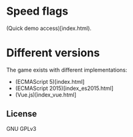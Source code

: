# Speed flags

(Quick demo access)[index.html).

# Different versions

The game exists with different implementations:

- (ECMAScript 5)[index.html]
- (ECMAScript 2015)[index_es2015.html]
- (Vue.js)[index_vue.html]

## License

GNU GPLv3

